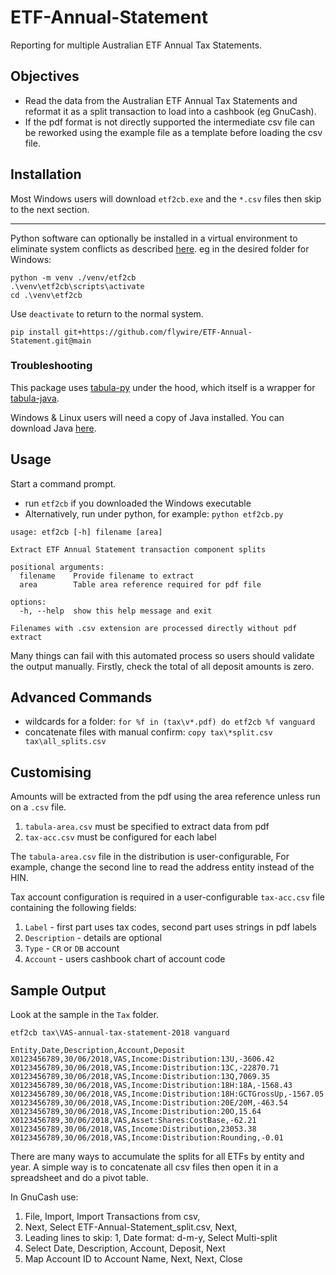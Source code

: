 # ETF-Annual-Statement

Reporting for multiple Australian ETF Annual Tax Statements.

## Objectives

* Read the data from the Australian ETF Annual Tax Statements and reformat it as
a split transaction to load into a cashbook (eg GnuCash).
* If the pdf format is not directly supported the intermediate csv file can be
reworked using the example file as a template before loading the csv file.

## Installation

Most Windows users will download `etf2cb.exe` and the `*.csv` files
then skip to the next section.

---

Python software can optionally be installed in a virtual environment to
eliminate system conflicts as described
[here](https://docs.python.org/3/library/venv.html).
eg in the desired folder for Windows:

```
python -m venv ./venv/etf2cb
.\venv\etf2cb\scripts\activate
cd .\venv\etf2cb
```
Use `deactivate` to return to the normal system.

```
pip install git+https://github.com/flywire/ETF-Annual-Statement.git@main
```

### Troubleshooting

This package uses [tabula-py](https://github.com/chezou/tabula-py) under the
hood, which itself is a wrapper for
[tabula-java](https://github.com/tabulapdf/tabula-java).

Windows & Linux users will need a copy of Java installed. You can download
Java [here](https://www.java.com/download/).

## Usage

Start a command prompt.

* run `etf2cb` if you downloaded the Windows executable
* Alternatively, run under python, for example:
    `python etf2cb.py`

```
usage: etf2cb [-h] filename [area]

Extract ETF Annual Statement transaction component splits

positional arguments:
  filename    Provide filename to extract
  area        Table area reference required for pdf file

options:
  -h, --help  show this help message and exit

Filenames with .csv extension are processed directly without pdf extract
```

Many things can fail with this automated process so users should validate the
output manually.
Firstly, check the total of all deposit amounts is zero.

## Advanced Commands

* wildcards for a folder:
    `for %f in (tax\v*.pdf) do etf2cb %f vanguard`
* concatenate files with manual confirm:
    `copy tax\*split.csv tax\all_splits.csv`

## Customising

Amounts will be extracted from the pdf using the area reference unless run on
a `.csv` file.

1. `tabula-area.csv` must be specified to extract data from pdf
1. `tax-acc.csv` must be configured for each label

The `tabula-area.csv` file in the distribution is user-configurable,
For example,
change the second line to read the address entity instead of the HIN.

Tax account configuration is required in a user-configurable `tax-acc.csv`
file containing the following fields:

1. `Label` - first part uses tax codes, second part uses strings in pdf labels
1. `Description` - details are optional
1. `Type` - `CR` or `DB` account
1. `Account` - users cashbook chart of account code

## Sample Output

Look at the sample in the `Tax` folder.

    etf2cb tax\VAS-annual-tax-statement-2018 vanguard

```csv
Entity,Date,Description,Account,Deposit
X0123456789,30/06/2018,VAS,Income:Distribution:13U,-3606.42
X0123456789,30/06/2018,VAS,Income:Distribution:13C,-22870.71
X0123456789,30/06/2018,VAS,Income:Distribution:13Q,7069.35
X0123456789,30/06/2018,VAS,Income:Distribution:18H:18A,-1568.43
X0123456789,30/06/2018,VAS,Income:Distribution:18H:GCTGrossUp,-1567.05
X0123456789,30/06/2018,VAS,Income:Distribution:20E/20M,-463.54
X0123456789,30/06/2018,VAS,Income:Distribution:20O,15.64
X0123456789,30/06/2018,VAS,Asset:Shares:CostBase,-62.21
X0123456789,30/06/2018,VAS,Income:Distribution,23053.38
X0123456789,30/06/2018,VAS,Income:Distribution:Rounding,-0.01
```

There are many ways to accumulate the splits for all ETFs by entity and year.
A simple way is to concatenate all csv files then open it in a spreadsheet
and do a pivot table.

In GnuCash use:
1. File, Import, Import Transactions from csv,
1. Next, Select ETF-Annual-Statement_split.csv, Next,
1. Leading lines to skip: 1, Date format: d-m-y, Select Multi-split
1. Select Date, Description, Account, Deposit, Next
1. Map Account ID to Account Name, Next, Next, Close
